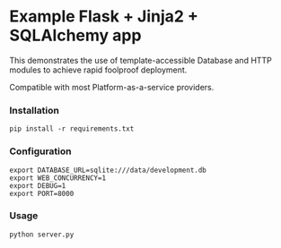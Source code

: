 # Example Flask + Jinja2 + SQLAlchemy app

This demonstrates the use of template-accessible Database and HTTP modules to achieve rapid foolproof deployment.

Compatible with most Platform-as-a-service providers.

### Installation

    pip install -r requirements.txt

### Configuration

    export DATABASE_URL=sqlite:///data/development.db
    export WEB_CONCURRENCY=1
    export DEBUG=1
    export PORT=8000

### Usage

    python server.py
